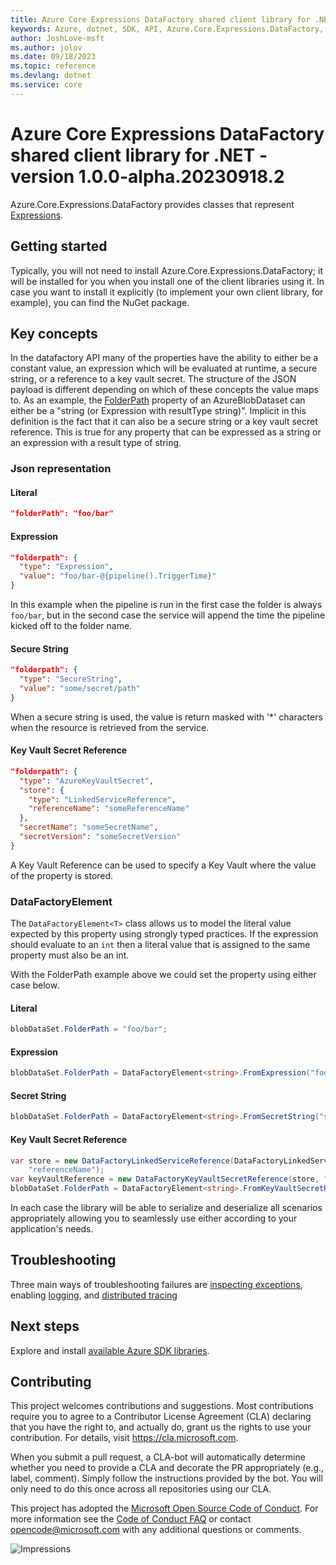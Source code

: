 ```yaml
---
title: Azure Core Expressions DataFactory shared client library for .NET
keywords: Azure, dotnet, SDK, API, Azure.Core.Expressions.DataFactory, core
author: JoshLove-msft
ms.author: jolov
ms.date: 09/18/2023
ms.topic: reference
ms.devlang: dotnet
ms.service: core
---
```

# Azure Core Expressions DataFactory shared client library for .NET - version 1.0.0-alpha.20230918.2 


Azure.Core.Expressions.DataFactory provides classes that represent [Expressions](https://learn.microsoft.com/azure/data-factory/control-flow-expression-language-functions#expressions). 

## Getting started

Typically, you will not need to install Azure.Core.Expressions.DataFactory; 
it will be installed for you when you install one of the client libraries using it. 
In case you want to install it explicitly (to implement your own client library, for example), 
you can find the NuGet package.

## Key concepts

In the datafactory API many of the properties have the ability to either be a constant value, an expression which will be evaluated at runtime, a secure string, or a reference to a key vault secret.
The structure of the JSON payload is different depending on which of these concepts the value maps to. As an example, the [FolderPath](https://github.com/Azure/azure-rest-api-specs/blob/main/specification/datafactory/resource-manager/Microsoft.DataFactory/stable/2018-06-01/entityTypes/Dataset.json#L1353)
property of an AzureBlobDataset can either be a "string (or Expression with resultType string)". Implicit in this definition is the fact that it can also be a secure string or a key vault secret reference. This is true for any property that can be expressed as a string or an expression with a result type of string.

### Json representation

#### Literal

```json
"folderPath": "foo/bar"
```

#### Expression

```json
"folderpath": {
  "type": "Expression",
  "value": "foo/bar-@{pipeline().TriggerTime}"
}
```

In this example when the pipeline is run in the first case the folder is always `foo/bar`, but in the second case the service will append the time the pipeline kicked off to the folder name.

#### Secure String

```json
"folderpath": {
  "type": "SecureString",
  "value": "some/secret/path"
}
```

When a secure string is used, the value is return masked with '*' characters when the resource is retrieved from the service.

#### Key Vault Secret Reference

```json
"folderpath": {
  "type": "AzureKeyVaultSecret",
  "store": {
    "type": "LinkedServiceReference",
    "referenceName": "someReferenceName"
  },
  "secretName": "someSecretName",
  "secretVersion": "someSecretVersion"
}
```

A Key Vault Reference can be used to specify a Key Vault where the value of the property is stored. 

### DataFactoryElement<T>

The `DataFactoryElement<T>` class allows us to model the literal value expected by this property using strongly typed practices.
If the expression should evaluate to an `int` then a literal value that is assigned to the same property must also be an int.

With the FolderPath example above we could set the property using either case below.

#### Literal

```C# Snippet:DataFactoryElementLiteral
blobDataSet.FolderPath = "foo/bar";
```

#### Expression

```C# Snippet:DataFactoryElementFromExpression
blobDataSet.FolderPath = DataFactoryElement<string>.FromExpression("foo/bar-@{pipeline().TriggerTime}");
```

#### Secret String

```C# Snippet:DataFactoryElementSecretString
blobDataSet.FolderPath = DataFactoryElement<string>.FromSecretString("some/secret/path");
```

#### Key Vault Secret Reference

```C# Snippet:DataFactoryElementKeyVaultSecretReference
var store = new DataFactoryLinkedServiceReference(DataFactoryLinkedServiceReferenceType.LinkedServiceReference,
    "referenceName");
var keyVaultReference = new DataFactoryKeyVaultSecretReference(store, "secretName");
blobDataSet.FolderPath = DataFactoryElement<string>.FromKeyVaultSecretReference(keyVaultReference);
```

In each case the library will be able to serialize and deserialize all scenarios appropriately allowing you to seamlessly use either according to your application's needs.

## Troubleshooting

Three main ways of troubleshooting failures are [inspecting exceptions](https://github.com/Azure/azure-sdk-for-net/blob/main/sdk/core/Azure.Core/samples/Response.md#handling-exceptions), enabling [logging](https://github.com/Azure/azure-sdk-for-net/blob/main/sdk/core/Azure.Core/samples/Diagnostics.md#Logging), and [distributed tracing](https://github.com/Azure/azure-sdk-for-net/blob/main/sdk/core/Azure.Core/samples/Diagnostics.md#Distributed-tracing)

## Next steps

Explore and install [available Azure SDK libraries](https://azure.github.io/azure-sdk/releases/latest/dotnet.html).

## Contributing

This project welcomes contributions and suggestions. Most contributions require you to agree to a Contributor License Agreement (CLA) declaring that you have the right to, and actually do, grant us the rights to use your contribution. For details, visit https://cla.microsoft.com.

When you submit a pull request, a CLA-bot will automatically determine whether you need to provide a CLA and decorate the PR appropriately (e.g., label, comment). Simply follow the instructions provided by the bot. You will only need to do this once across all repositories using our CLA.

This project has adopted the [Microsoft Open Source Code of Conduct][code_of_conduct]. For more information see the [Code of Conduct FAQ][code_of_conduct_faq] or contact opencode@microsoft.com with any additional questions or comments.

![Impressions](https://azure-sdk-impressions.azurewebsites.net/api/impressions/azure-sdk-for-net%2Fsdk%2Fcore%2FAzure.Core%2FREADME.png)

[source]: https://github.com/Azure/azure-sdk-for-net/tree/main/sdk/core/Azure.Core/src
[package]: https://www.nuget.org/packages/Azure.Core/
[docs]: /dotnet/api/azure.core
[code_of_conduct]: https://opensource.microsoft.com/codeofconduct
[code_of_conduct_faq]: https://opensource.microsoft.com/codeofconduct/faq/

